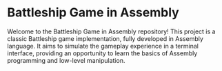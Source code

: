 # Battleship Game in Assembly

Welcome to the Battleship Game in Assembly repository! This project is a classic Battleship game implementation, fully developed in Assembly language. It aims to simulate the gameplay experience in a terminal interface, providing an opportunity to learn the basics of Assembly programming and low-level manipulation.

